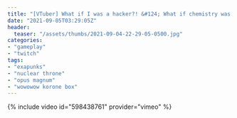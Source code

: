 ```yaml
---
title: "[VTuber] What if I was a hacker?! &#124; What if chemistry was nerdy &#124; Wowowow &#124; Nuclear Meltdown"
date: "2021-09-05T03:29:05Z"
header:
  teaser: "/assets/thumbs/2021-09-04-22-29-05-0500.jpg"
categories:
- "gameplay"
- "twitch"
tags:
- "exapunks"
- "nuclear throne"
- "opus magnum"
- "wowowow korone box"
---
```

{% include video id="598438761" provider="vimeo" %}
